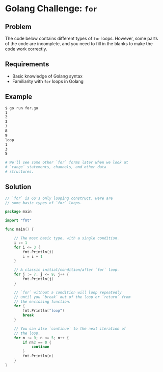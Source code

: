 # Golang Challenge: `for`

## Problem

The code below contains different types of `for` loops. However, some parts of the code are incomplete, and you need to fill in the blanks to make the code work correctly.

## Requirements

- Basic knowledge of Golang syntax
- Familiarity with `for` loops in Golang

## Example

```sh
$ go run for.go
1
2
3
7
8
9
loop
1
3
5

# We'll see some other `for` forms later when we look at
# `range` statements, channels, and other data
# structures.

```

## Solution

```go
// `for` is Go's only looping construct. Here are
// some basic types of `for` loops.

package main

import "fmt"

func main() {

	// The most basic type, with a single condition.
	i := 1
	for i <= 3 {
		fmt.Println(i)
		i = i + 1
	}

	// A classic initial/condition/after `for` loop.
	for j := 7; j <= 9; j++ {
		fmt.Println(j)
	}

	// `for` without a condition will loop repeatedly
	// until you `break` out of the loop or `return` from
	// the enclosing function.
	for {
		fmt.Println("loop")
		break
	}

	// You can also `continue` to the next iteration of
	// the loop.
	for n := 0; n <= 5; n++ {
		if n%2 == 0 {
			continue
		}
		fmt.Println(n)
	}
}

```
